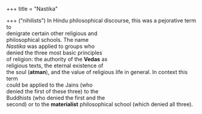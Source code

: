 +++
title = "Nastika"

+++
(“nihilists”) In Hindu philosophical discourse, this was a pejorative term to  
denigrate certain other religious and  
philosophical schools. The name  
*Nastika* was applied to groups who  
denied the three most basic principles  
of religion: the authority of the **Vedas** as  
religious texts, the eternal existence of  
the soul (**atman**), and the value of religious life in general. In context this term  
could be applied to the Jains (who  
denied the first of these three) to the  
Buddhists (who denied the first and the  
second) or to the **materialist** philosophical school (which denied all three).